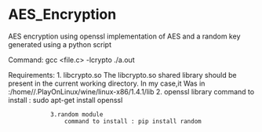 # AES_Encryption
AES encryption using openssl implementation of AES and a random key generated using a python script


Command:  gcc <file.c> -lcrypto
          ./a.out

Requirements:  1. libcrypto.so
                    The libcrypto.so shared library should be present in the current working directory.
                    In my case,it Was in :/home/<username>/.PlayOnLinux/wine/linux-x86/1.4.1/lib
               2. openssl library
                    command to install : sudo apt-get install openssl
                
                3.random module
                    command to install : pip install random
                
